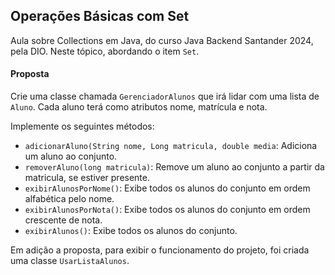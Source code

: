 ## Operações Básicas com Set

Aula sobre Collections em Java, do curso Java Backend Santander 2024, pela DIO. 
Neste tópico, abordando o item `Set`.

#### Proposta

Crie uma classe chamada `GerenciadorAlunos` que irá lidar com uma lista de `Aluno`.
Cada aluno terá como atributos nome, matrícula e nota.

Implemente os seguintes métodos:
- `adicionarAluno(String nome, Long matricula, double media`: Adiciona um aluno ao conjunto.
- `removerAluno(long matricula)`: Remove um aluno ao conjunto a partir da matricula, se estiver presente.
- `exibirAlunosPorNome()`: Exibe todos os alunos do conjunto em ordem alfabética pelo nome.
- `exibirAlunosPorNota()`: Exibe todos os alunos do conjunto em ordem crescente de nota.
- `exibirAlunos()`: Exibe todos os alunos do conjunto.

Em adição a proposta, para exibir o funcionamento do projeto, foi criada uma classe `UsarListaAlunos`. 